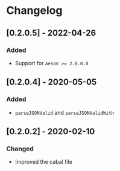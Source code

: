 # Changelog

## [0.2.0.5] - 2022-04-26

### Added

* Support for `aeson >= 2.0.0.0`

## [0.2.0.4] - 2020-05-05

### Added

* `parseJSONValid` and `parseJSONValidWith`

## [0.2.0.2] - 2020-02-10

### Changed

* Improved the cabal file
